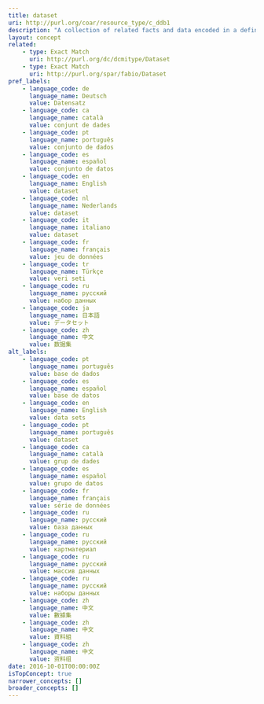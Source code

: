 ```yaml
---
title: dataset
uri: http://purl.org/coar/resource_type/c_ddb1
description: "A collection of related facts and data encoded in a defined structure.\r (adapted from fabio; DataCite)"
layout: concept
related:
    - type: Exact Match
      uri: http://purl.org/dc/dcmitype/Dataset
    - type: Exact Match
      uri: http://purl.org/spar/fabio/Dataset
pref_labels:
    - language_code: de
      language_name: Deutsch
      value: Datensatz
    - language_code: ca
      language_name: català
      value: conjunt de dades
    - language_code: pt
      language_name: português
      value: conjunto de dados
    - language_code: es
      language_name: español
      value: conjunto de datos
    - language_code: en
      language_name: English
      value: dataset
    - language_code: nl
      language_name: Nederlands
      value: dataset
    - language_code: it
      language_name: italiano
      value: dataset
    - language_code: fr
      language_name: français
      value: jeu de données
    - language_code: tr
      language_name: Türkçe
      value: veri seti
    - language_code: ru
      language_name: русский
      value: набор данных
    - language_code: ja
      language_name: 日本語
      value: データセット
    - language_code: zh
      language_name: 中文
      value: 数据集
alt_labels:
    - language_code: pt
      language_name: português
      value: base de dados
    - language_code: es
      language_name: español
      value: base de datos
    - language_code: en
      language_name: English
      value: data sets
    - language_code: pt
      language_name: português
      value: dataset
    - language_code: ca
      language_name: català
      value: grup de dades
    - language_code: es
      language_name: español
      value: grupo de datos
    - language_code: fr
      language_name: français
      value: série de données
    - language_code: ru
      language_name: русский
      value: база данных
    - language_code: ru
      language_name: русский
      value: картматериал
    - language_code: ru
      language_name: русский
      value: массив данных
    - language_code: ru
      language_name: русский
      value: наборы данных
    - language_code: zh
      language_name: 中文
      value: 數據集
    - language_code: zh
      language_name: 中文
      value: 資料組
    - language_code: zh
      language_name: 中文
      value: 资料组
date: 2016-10-01T00:00:00Z
isTopConcept: true
narrower_concepts: []
broader_concepts: []
---
```


